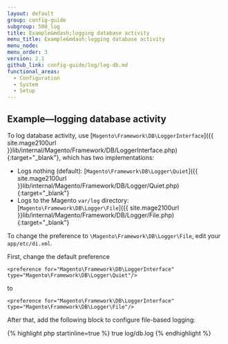 ```yaml
---
layout: default
group: config-guide
subgroup: 500_log
title: Example&mdash;logging database activity
menu_title: Example&mdash;logging database activity
menu_node:
menu_order: 3
version: 2.1
github_link: config-guide/log/log-db.md
functional_areas:
  - Configuration
  - System
  - Setup
---
```



## Example&mdash;logging database activity
To log database activity, use [`Magento\Framework\DB\LoggerInterface`]({{ site.mage2100url }}lib/internal/Magento/Framework/DB/LoggerInterface.php){:target="_blank"}, which has two implementations:

*	Logs nothing (default): [`Magento\Framework\DB\Logger\Quiet`]({{ site.mage2100url }}lib/internal/Magento/Framework/DB/Logger/Quiet.php){:target="_blank"}
*	Logs to the Magento `var/log` directory: [`Magento\Framework\DB\Logger\File`]({{ site.mage2100url }}lib/internal/Magento/Framework/DB/Logger/File.php){:target="_blank"}

To change the preference to `\Magento\Framework\DB\Logger\File`, edit your `app/etc/di.xml`.

First, change the default preference

    <preference for="Magento\Framework\DB\LoggerInterface" type="Magento\Framework\DB\Logger\Quiet"/>

to

	<preference for="Magento\Framework\DB\LoggerInterface" type="Magento\Framework\DB\Logger\File"/>

After that, add the following block to configure file-based logging:

{% highlight php startinline=true %}
<type name="Magento\Framework\DB\Logger\File">
    <arguments>
        <argument name="logAllQueries" xsi:type="boolean">true</argument>
        <argument name="debugFile" xsi:type="string">log/db.log</argument>
    </arguments>
</type>
{% endhighlight %}
